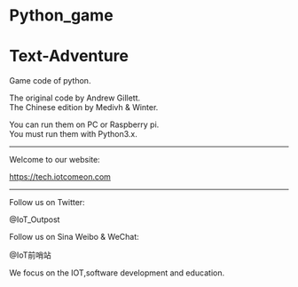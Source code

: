 # Python_game
# Text-Adventure

Game code of python.

The original code by Andrew Gillett.<br>
The Chinese edition by Medivh & Winter.


You can run them on PC or Raspberry pi.<br>
You must run them with Python3.x.

*****************************************************

Welcome to our website:

https://tech.iotcomeon.com

*****************************************************

Follow us on Twitter:

@IoT_Outpost

Follow us on Sina Weibo & WeChat:

@IoT前哨站

We focus on the IOT,software development and education.
